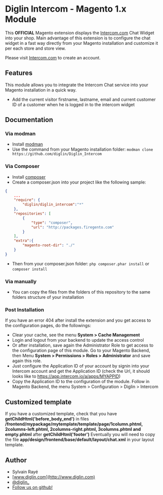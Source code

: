# Diglin Intercom - Magento 1.x Module #

This <b>OFFICIAL</b> Magento extension displays the [Intercom.com](https://www.intercom.com/) Chat Widget into your shop. Main advantage of this extension is to configure the chat widget in a fast way directly from your Magento installation and customize it per each store and store view.

Please visit [Intercom.com](https://www.intercom.com/) to create an account.

## Features

This module allows you to integrate the Intercom Chat service into your Magento installation in a quick way.

- Add the current visitor firstname, lastname, email and current customer ID of a customer when he is logged in to the intercom widget

## Documentation

### Via modman
- Install [modman](https://github.com/colinmollenhour/modman)
- Use the command from your Magento installation folder: `modman clone https://github.com/diglin/Diglin_Intercom`

### Via Composer
- Install [composer](http://getcomposer.org/download/)
- Create a composer.json into your project like the following sample:

```json
{
    ...
    "require": {
        "diglin/diglin_intercom":"*"
    },
    "repositories": [
	    {
            "type": "composer",
            "url": "http://packages.firegento.com"
        }
    ],
    "extra":{
        "magento-root-dir": "./"
    }
}

```

- Then from your composer.json folder: `php composer.phar install` or `composer install`

### Via manually
- You can copy the files from the folders of this repository to the same folders structure of your installation

### Post Installation

If you have an error 404 after install the extension and you get access to the configuration pages, do the followings:

- Clear your cache, see the menu <b>System > Cache Management</b>
- Login and logout from your backend to update the access control
- Or after installation, save again the Administrator Role to get access to the configuration page of this module. Go to your Magento Backend, then Menu <b>System > Permissions > Roles > Administrator</b> and save again this role.
- Just configure the Application ID of your account by signin into your Intercom account and get the Application ID (check the Url, it should looks like to https://app.intercom.io/a/apps/MYAPPID)
- Copy the Application ID to the configuration of the module. Follow in Magento Backend, the menu System > Configuration > Diglin > Intercom

## Customized template
If you have a customized template, check that you have <b>getChildHtml('before_body_end')</b> in files <b>/frontend/mypackage/mytemplate/template/page/1column.phtml, 2columns-left.phtml, 2columns-right.phtml, 3columns.phtml and empty.phtml</b> after <b>getChildHtml('footer')</b> Eventually you will need to copy the file <b>app/design/frontend/base/default/layout/chat.xml</b> in your layout template.

## Author

* Sylvain Rayé
* [www.diglin.com](http://www.diglin.com)
* [@diglin_](https://twitter.com/diglin_)
* [Follow us on github!](https://github.com/diglin)

